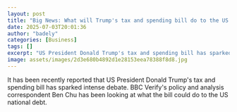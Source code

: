 ```yaml
---
layout: post
title: "Big News: What will Trump's tax and spending bill do to the US national debt?"
date: 2025-07-03T20:01:36
author: "badely"
categories: [Business]
tags: []
excerpt: "US President Donald Trump's tax and spending bill has sparked intense debate. BBC Verify's policy and analysis correspondent Ben Chu has been looking "
image: assets/images/2d3e680b4892d1e28153eea78388f8d8.jpg
---
```


It has been recently reported that US President Donald Trump's tax and spending bill has sparked intense debate. BBC Verify's policy and analysis correspondent Ben Chu has been looking at what the bill could do to the US national debt.

